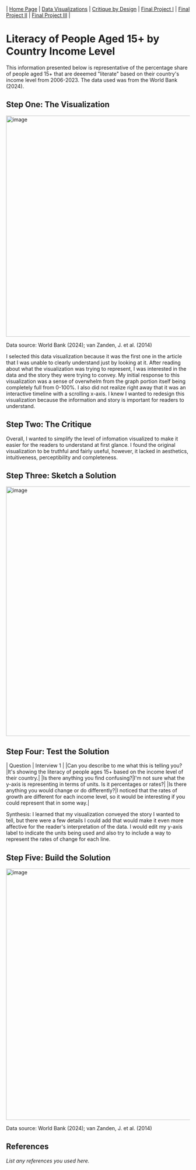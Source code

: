 | [Home Page](https://aalutz.github.io/AubreyLutz-Portfolio/) | [Data Visualizations](dataviz-examples) | [Critique by Design](critique-by-design) | [Final Project I](final-project-part-one) | [Final Project II](final-project-part-two) | [Final Project III](final-project-part-three) |

# Literacy of People Aged 15+ by Country Income Level
This information presented below is representative of the percentage share of people aged 15+ that are deeemed "literate" based on their country's income level from 2006-2023. The data used was from the World Bank (2024). 

## Step One: The Visualization
<img width="604" alt="image" src="https://github.com/user-attachments/assets/2b99aa42-9592-4a8f-a8c6-272a72fe3905" />

Data source: World Bank (2024); van Zanden, J. et al. (2014) 

I selected this data visualization because it was the first one in the article that I was unable to clearly understand just by looking at it. After reading about what the visualization was trying to represent, I was interested in the data and the story they were trying to convey. My initial response to this visualization was a sense of overwhelm from the graph portion itself being completely full from 0-100%. I also did not realize right away that it was an interactive timeline with a scrolling x-axis. I knew I wanted to redesign this visualization because the information and story is important for readers to understand.

## Step Two: The Critique
Overall, I wanted to simplify the level of infomation visualized to make it easier for the readers to understand at first glance. I found the original visualization to be truthful and fairly useful, however, it lacked in aesthetics, intuitiveness, perceptibility and completeness.

## Step Three: Sketch a Solution
<img width="682" alt="image" src="https://github.com/user-attachments/assets/2c84ea33-c4a1-49e3-9a93-592cf47e2dee" />


## Step Four: Test the Solution

| Question | Interview 1 |
|Can you describe to me what this is telling you?|It's showing the literacy of people ages 15+ based on the income level of their country.|
|Is there anything you find confusing?|I'm not sure what the y-axis is representing in terms of units. Is it percentages or rates?|
|Is there anything you would change or do differently?|I noticed that the rates of growth are different for each income level, so it would be interesting if you could represent that in some way.|

Synthesis: 
I learned that my visualization conveyed the story I wanted to tell, but there were a few details I could add that would make it even more affective for the reader's interpretation of the data. I would edit my y-axis label to indicate the units being used and also try to include a way to represent the rates of change for each line. 


## Step Five: Build the Solution
<img width="687" alt="image" src="https://github.com/user-attachments/assets/0df1bba9-63df-4f3b-bbd4-8c4ebbb640b3" />

Data source: World Bank (2024); van Zanden, J. et al. (2014) 



## References
_List any references you used here._
